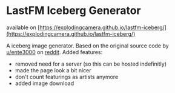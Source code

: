 # LastFM Iceberg Generator

available on [https://explodingcamera.github.io/lastfm-iceberg/](https://explodingcamera.github.io/lastfm-iceberg/)

A iceberg image generator. Based on the original source code by [u/ente3000](https://www.reddit.com/r/lastfm/comments/knpsdm/while_waiting_for_2020s_lastyear_i_made_an/) on [reddit](https://www.reddit.com/r/lastfm/comments/knpsdm/while_waiting_for_2020s_lastyear_i_made_an/).
Added features:

- removed need for a server (so this can be hosted indefinitly)
- made the page look a bit nicer
- don't count featurings as artists anymore
- added image download
